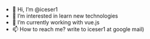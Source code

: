 - 👋 Hi, I’m @iceser1
- 👀 I’m interested in learn new technologies 
- 🌱 I’m currently working with vue.js
- 📫 How to reach me? write to  iceser1 at google mail)



